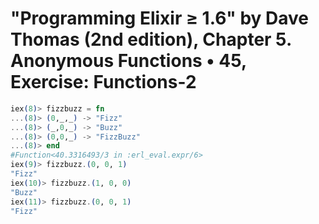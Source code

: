 # "Programming Elixir ≥ 1.6" by Dave Thomas (2nd edition), Chapter 5. Anonymous Functions • 45, Exercise: Functions-2

```elixir
iex(8)> fizzbuzz = fn
...(8)> (0,_,_) -> "Fizz"
...(8)> (_,0,_) -> "Buzz"
...(8)> (0,0,_) -> "FizzBuzz"
...(8)> end
#Function<40.3316493/3 in :erl_eval.expr/6>
iex(9)> fizzbuzz.(0, 0, 1)
"Fizz"
iex(10)> fizzbuzz.(1, 0, 0)
"Buzz"
iex(11)> fizzbuzz.(0, 0, 1)
"Fizz"
````
